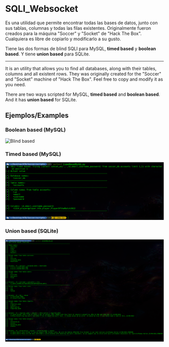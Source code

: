 # SQLI_Websocket

Es una utilidad que permite encontrar todas las bases de datos, junto con sus tablas, columnas y todas las filas existentes. Originalmente fueron creados para la máquina "Soccer" y "Socket" de "Hack The Box". Cualquiera es libre de copiarlo y modificarlo a su gusto.

Tiene las dos formas de blind SQLI para MySQL, **timed based** y **boolean based**.
Y tiene **union based** para SQLite.

---

It is an utility that allows you to find all databases, along with their tables, columns and all existent rows. They was originally created for the "Soccer" and "Socket" machine of "Hack The Box". Feel free to copy and modify it as you need.

There are two ways scripted for MySQL, **timed based** and **boolean based**.
And it has **union based** for SQLite.

## Ejemplos/Examples

### Boolean based (MySQL)
![Blind based](images/MySQLBlindBased.png)

### Timed based (MySQL)
![Timed based](images/MySQLTimedBased.png)

### Union based (SQLite)
![Union based](images/SQLiteUnionBased.png)